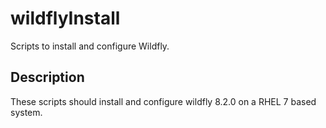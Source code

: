 # wildflyInstall
Scripts to install and configure Wildfly.

## Description
These scripts should install and configure wildfly 8.2.0 on a RHEL 7 based system.
